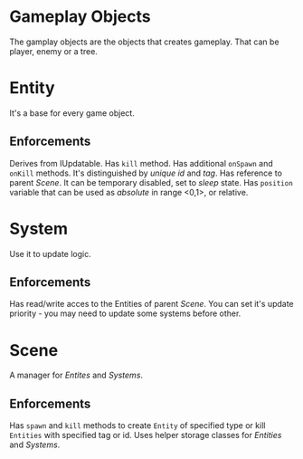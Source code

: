 # Gameplay Objects
The gamplay objects are the objects that creates gameplay. That can be player, enemy or a tree.
# Entity
It's a base for every game object. 
## Enforcements
Derives from IUpdatable. Has `kill` method. Has additional `onSpawn` and `onKill` methods. It's distinguished by *unique id* and *tag*. Has reference to parent *Scene*. It can be temporary disabled, set to *sleep* state. Has `position` variable that can be used as *absolute* in range <0,1>, or relative. 
# System
Use it to update logic.
## Enforcements
Has read/write acces to the Entities of parent *Scene*.  You can set it's update priority - you may need to update some systems before other.
# Scene
A manager for *Entites* and *Systems*.
## Enforcements
Has `spawn` and `kill` methods to create `Entity` of specified type or kill `Entities` with specified tag or id. Uses helper storage classes for *Entities* and *Systems*.